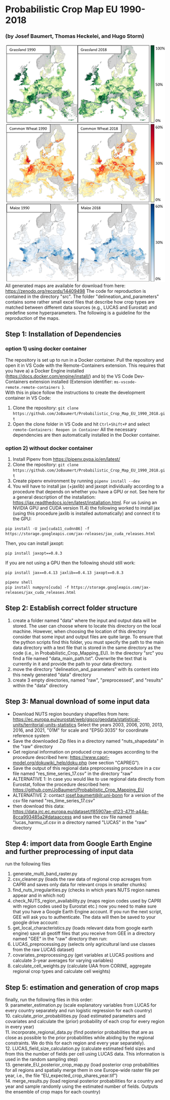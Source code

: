 # Probabilistic Crop Map EU 1990-2018 
### (by Josef Baumert, Thomas Heckelei, and Hugo Storm)
![alt text](https://github.com/JoBaumert/Probabilistic_Crop_Map_EU_1990_2018/blob/master/map.png) <br>
All generated maps are available for download from here: https://zenodo.org/records/14409498
The code for reproduction is contained in the directory "src". The folder "delineation_and_parameters" contains some rather small excel files that describe how crop types are matched between different data sources (e.g., LUCAS and Eurostat) and predefine some hyperparameters. The following is a guideline for the reproduction of the maps.

## Step 1: Installation of Dependencies
### option 1) using docker container
The repository is set up to run in a Docker container. Pull the repository and open it in VS Code with the Remote-Containers extension. This requires that you have a) a Docker Engine installed (https://docs.docker.com/engine/install/) and b) the VS Code Dev-Containers extension installed (Extension identifier: ```ms-vscode-remote.remote-containers ```). <br>
With this in place follow the instructions to create the development container in VS Code:
1) Clone the repository: ```git clone https://github.com/JoBaumert/Probabilistic_Crop_Map_EU_1990_2018.git```
2) Open the clone folder in VS Code and hit ```Ctrl+Shift+P``` and select ```remote-Containers: Reopen in Container```
All the necessary dependencies are then automatically installed in the Docker container.
### option 2) without docker container
1) Install Pipenv from https://pipenv.pypa.io/en/latest/
2) Clone the repository: ```git clone https://github.com/JoBaumert/Probabilistic_Crop_Map_EU_1990_2018.git```
3) Create pipenv environment by running ```pipenv install --dev```
4) You will have to install jax (+jaxlib) and jaxopt individually according to a procedure that depends on whether you have a GPU or not. See here for a general description of the installation: https://jax.readthedocs.io/en/latest/installation.html. For us (using an NVIDIA GPU and CUDA version 11.4) the following worked to install jax (using this procedure jaxlib is installed automatically) and connect it to the GPU:
```
pip install -U jax[cuda11_cudnn86] -f https://storage.googleapis.com/jax-releases/jax_cuda_releases.html
```
Then, you can install jaxopt:
```
pip install jaxopt==0.8.3
```
If you are not using a GPU then the following should still work:
```
pip install jax==0.4.13 jaxlib==0.4.13 jaxopt==0.8.3
```
```
pipenv shell
pip install numpyro[cuda] -f https://storage.googleapis.com/jax-releases/jax_cuda_releases.html
   ```
## Step 2: Establish correct folder structure
1) create a folder named "data" where the input and output data will be stored. The user can choose where to locate this directory on the local machine. However, when choosing the location of this directory consider that some input and output files are quite large. To ensure that the python scripts find this folder, you must specify the path to the main data directory with a text file that is stored in the same directory as the code (i.e., in Probabilistic_Crop_Mapping_EU). In the directory "src" you find a file named "data_main_path.txt". Overwrite the text that is currently in it and provide the path to your data directory.
2) move the directory "delineation_and_parameters" with its content into this newly generated "data" directory
3) create 3 empty directories, named "raw", "preprocessed", and "results" within the "data" directory

## Step 3: Manual download of some input data
- Download NUTS region boundary shapefiles from here: https://ec.europa.eu/eurostat/web/gisco/geodata/statistical-units/territorial-units-statistics
  Select the years 2003, 2006, 2010, 2013, 2016, and 2021, "01M" for scale and "EPSG:3035" for coordinate reference system
- Save the downloaded Zip files in a directory named "nuts_shapedata" in the "raw" directory
- Get regional information on produced crop acreages according to the procedure described here: https://www.capri-model.org/dokuwiki_help/doku.php    (see section "CAPREG").
- Save the output of this regional data preprocessing procedure in a csv file named "res_time_series_17.csv" in the directory "raw"
-    ALTERNATIVE 1: In case you would like to use regional data directly from Eurostat, follow the procedure described here: https://github.com/JoBaumert/Probabilistic_Crop_Mapping_EU
-    ALTERNATIVE 2: contact josef.baumert@ilr.uni-bonn for a version of the csv file named "res_time_series_17.csv"
- then download this data: https://data.jrc.ec.europa.eu/dataset/f85907ae-d123-471f-a44a-8cca993485a2#dataaccess and save the csv file named "lucas_harmu_uf.csv in a directory named "LUCAS" in the "raw" directory
  
## Step 4: import data from Google Earth Engine and further preprocessing of input data
run the following files
1. generate_multi_band_raster.py
2.	csv_cleaner.py (loads the raw data of regional crop acreages from CAPRI and saves only data for relevant crops in smaller chunks)
3. find_nuts_irregularities.py (checks in which years NUTS region names appear and in which not)
4.	check_NUTS_region_availability.py (maps region codes used by CAPRI with region codes used by Eurostat etc.)
now you need to make sure that you have a Google Earth Engine account. If you run the next script, GEE will ask you to authenticate. The data will then be saved to your google drive account:
5. get_local_characteristics.py (loads relevant data from google earth engine)
save all geotiff files that you receive from GEE in a directory named "GEE" in the "raw" directory
then run: <br>
6.	LUCAS_preprocessing.py (selects only agricultural land use classes from the raw LUCAS dataset)
7.	covariates_preprocessing.py (get variables at LUCAS positions and calculate 3-year averages for varying variables)
8.	calculate_cell_weights.py (calculate UAA from CORINE, aggregate regional crop types and calculate cell weights)

## Step 5: estimation and generation of crop maps
finally, run the following files in this order: <br>
9. parameter_estimation.py (scale explanatory variables from LUCAS for every country separately and run logistic regression for each country) <br>
10. calculate_prior_probabilities.py (load estimated parameters and covariates and calculate the (prior) probability of each crop for every region in every year) <br>
11.	incorporate_regional_data.py (find posterior probabilities that are as close as possible to the prior probabilities while abiding by the regional constraints. We do this for each region and every year separately). <br>
12.	LUCAS_field_size_calculation.py (calculate estimated field sizes and from this the number of fields per cell using LUCAS data. This information is used in the random sampling step) <br>
13.	generate_EU_posterior_crop_map.py (load posterior crop probabilities for all regions and spatially merge them in one Europe-wide raster file per year, i.e., the file “EU_expected_crop_shares_year.tif”) <br>
14.	merge_results.py (load regional posterior probabilities for a country and year and sample randomly using the estimated number of fields. Outputs the ensemble of crop maps for each country)
